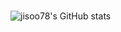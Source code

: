 ###
![jisoo78's GitHub stats](https://github-readme-stats.vercel.app/api?username=jisoo78&show_icons=true&theme=buefy)
